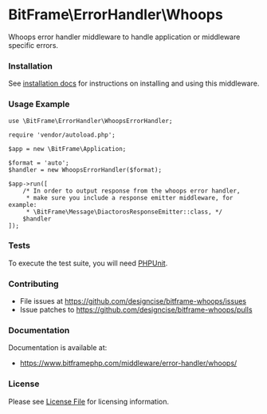 # BitFrame\ErrorHandler\Whoops

Whoops error handler middleware to handle application or middleware specific errors.

### Installation

See [installation docs](https://www.bitframephp.com/middleware/error-handler/whoops) for instructions on installing and using this middleware.

### Usage Example

```
use \BitFrame\ErrorHandler\WhoopsErrorHandler;

require 'vendor/autoload.php';

$app = new \BitFrame\Application;

$format = 'auto';
$handler = new WhoopsErrorHandler($format);

$app->run([
    /* In order to output response from the whoops error handler, 
     * make sure you include a response emitter middleware, for example:
     * \BitFrame\Message\DiactorosResponseEmitter::class, */
    $handler
]);
```

### Tests

To execute the test suite, you will need [PHPUnit](https://phpunit.de/).

### Contributing

* File issues at https://github.com/designcise/bitframe-whoops/issues
* Issue patches to https://github.com/designcise/bitframe-whoops/pulls

### Documentation

Documentation is available at:

* https://www.bitframephp.com/middleware/error-handler/whoops/

### License

Please see [License File](LICENSE.md) for licensing information.